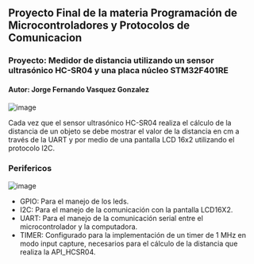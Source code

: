 ## Proyecto Final de la materia Programación de Microcontroladores y Protocolos de Comunicacion
### Proyecto: Medidor de distancia utilizando un sensor ultrasónico HC-SR04 y una placa núcleo STM32F401RE
#### Autor: Jorge Fernando Vasquez Gonzalez
![image](https://github.com/jorgefvg/PdM_workspace/assets/161152623/41751b0c-d6ca-4a3a-add7-ac4536fdf09c)

Cada vez que el sensor ultrasónico HC-SR04 realiza el cálculo de la distancia de un objeto se debe mostrar el valor de la distancia en cm a través de la UART y por medio de una pantalla LCD 16x2 utilizando el protocolo I2C.

### Perifericos
![image](https://github.com/jorgefvg/PdM_workspace/assets/161152623/5e658e90-fecf-4f10-80d3-5afeacf16ccd)


- GPIO: Para el manejo de los leds.
- I2C: Para el manejo de la comunicación con la pantalla LCD16X2.
- UART: Para el manejo de la comunicación serial entre el microcontrolador y la computadora.
- TIMER: Configurado para la implementación de un timer de 1 MHz en modo input capture, necesarios para el cálculo de la distancia que realiza la API_HCSR04.
